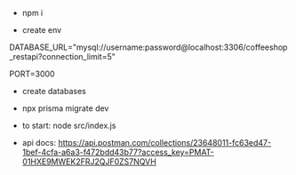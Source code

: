 - npm i

- create env

DATABASE_URL="mysql://username:password@localhost:3306/coffeeshop_restapi?connection_limit=5"

PORT=3000

- create databases

- npx prisma migrate dev

- to start: node src/index.js

- api docs: https://api.postman.com/collections/23648011-fc63ed47-1bef-4cfa-a6a3-f472bdd43b77?access_key=PMAT-01HXE9MWEK2FRJ2QJF0ZS7NQVH
